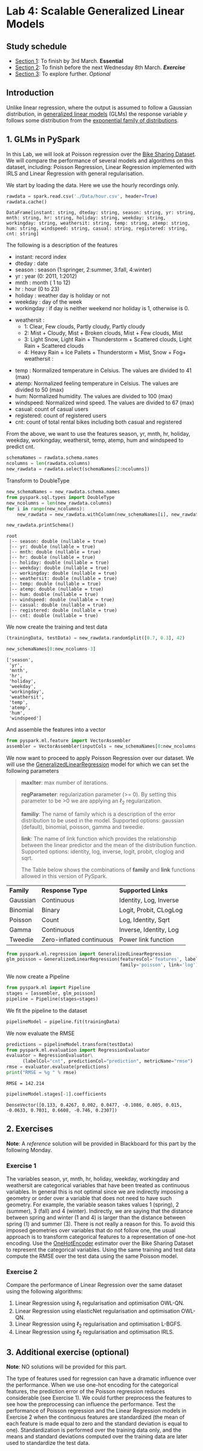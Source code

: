 # Lab 4: Scalable Generalized Linear Models

## Study schedule

- [Section 1](#1-glms-in-pyspark): To finish by 3rd March. **Essential**
- [Section 2](#2-exercises): To finish before the next Wednesday 8th March. ***Exercise***
- [Section 3](#3-additional-exercise-optional): To explore further. *Optional*

## Introduction

Unlike linear regression, where the output is assumed to follow a Gaussian distribution, 
in [generalized linear models](https://en.wikipedia.org/wiki/Generalized_linear_model) (GLMs) the response variable $y$ follows some distribution from the [exponential family of distributions](https://en.wikipedia.org/wiki/Exponential_family).

## 1. GLMs in PySpark

In this Lab, we will look at Poisson regression over the [Bike Sharing Dataset](https://archive.ics.uci.edu/ml/datasets/Bike+Sharing+Dataset). We will compare the performance of several models and algorithms on this dataset, including: Poisson Regression, Linear Regression implemented with IRLS and Linear Regression with general regularisation.

We start by loading the data. Here we use the hourly recordings only.

```python
rawdata = spark.read.csv('./Data/hour.csv', header=True)
rawdata.cache()
```
    DataFrame[instant: string, dteday: string, season: string, yr: string, mnth: string, hr: string, holiday: string, weekday: string, workingday: string, weathersit: string, temp: string, atemp: string, hum: string, windspeed: string, casual: string, registered: string, cnt: string]

The following is a description of the features

- instant: record index
- dteday : date
- season : season (1:springer, 2:summer, 3:fall, 4:winter)
- yr : year (0: 2011, 1:2012)
- mnth : month ( 1 to 12)
- hr : hour (0 to 23)
- holiday : weather day is holiday or not
- weekday : day of the week
- workingday : if day is neither weekend nor holiday is 1, otherwise is 0.

+ weathersit :
  	- 1: Clear, Few clouds, Partly cloudy, Partly cloudy
  	- 2: Mist + Cloudy, Mist + Broken clouds, Mist + Few clouds, Mist
  	- 3: Light Snow, Light Rain + Thunderstorm + Scattered clouds, Light Rain + Scattered clouds
    - 4: Heavy Rain + Ice Pallets + Thunderstorm + Mist, Snow + Fog+ weathersit :

- temp : Normalized temperature in Celsius. The values are divided to 41 (max)
- atemp: Normalized feeling temperature in Celsius. The values are divided to 50 (max)
- hum: Normalized humidity. The values are divided to 100 (max)
- windspeed: Normalized wind speed. The values are divided to 67 (max)
- casual: count of casual users
- registered: count of registered users
- cnt: count of total rental bikes including both casual and registered

From the above, we want to use the features season, yr, mnth, hr, holiday, weekday, workingday, weathersit, temp, atemp, hum and windspeed to predict cnt.


```python
schemaNames = rawdata.schema.names
ncolumns = len(rawdata.columns)
new_rawdata = rawdata.select(schemaNames[2:ncolumns])
```

Transform to DoubleType


```python
new_schemaNames = new_rawdata.schema.names
from pyspark.sql.types import DoubleType
new_ncolumns = len(new_rawdata.columns)
for i in range(new_ncolumns):
    new_rawdata = new_rawdata.withColumn(new_schemaNames[i], new_rawdata[new_schemaNames[i]].cast(DoubleType()))
```

```python
new_rawdata.printSchema()
```

    root
     |-- season: double (nullable = true)
     |-- yr: double (nullable = true)
     |-- mnth: double (nullable = true)
     |-- hr: double (nullable = true)
     |-- holiday: double (nullable = true)
     |-- weekday: double (nullable = true)
     |-- workingday: double (nullable = true)
     |-- weathersit: double (nullable = true)
     |-- temp: double (nullable = true)
     |-- atemp: double (nullable = true)
     |-- hum: double (nullable = true)
     |-- windspeed: double (nullable = true)
     |-- casual: double (nullable = true)
     |-- registered: double (nullable = true)
     |-- cnt: double (nullable = true)

We now create the training and test data

```python
(trainingData, testData) = new_rawdata.randomSplit([0.7, 0.3], 42)
```

```python
new_schemaNames[0:new_ncolumns-3]
```

    ['season',
     'yr',
     'mnth',
     'hr',
     'holiday',
     'weekday',
     'workingday',
     'weathersit',
     'temp',
     'atemp',
     'hum',
     'windspeed']

And assemble the features into a vector

```python
from pyspark.ml.feature import VectorAssembler
assembler = VectorAssembler(inputCols = new_schemaNames[0:new_ncolumns-3], outputCol = 'features') 
```

We now want to proceed to apply Poisson Regression over our dataset. We will use the [GeneralizedLinearRegression](https://spark.apache.org/docs/latest/api/python/reference/api/pyspark.ml.regression.GeneralizedLinearRegression.html) model for which we can set the following parameters

> **maxIter**: max number of iterations.<p>
    **regParameter**: regularization parameter (>= 0). By setting this parameter to be >0 we are applying an $\ell_2$ regularization.<p>
**familiy**: The name of family which is a description of the error distribution to be used in the model. Supported options: gaussian (default), binomial, poisson, gamma and tweedie.<p>
    **link**: The name of link function which provides the relationship between the linear predictor and the mean of the distribution function. Supported options: identity, log, inverse, logit, probit, cloglog and sqrt. <p>
    The Table below shows the combinations of **family** and **link** functions allowed in this version of PySpark.<p>

<table>
<tr><td><b>Family</b></td><td><b>Response Type</b></td><td><b>Supported Links</b></td></tr>
<tr><td>Gaussian</td><td>Continuous</td><td>Identity, Log, Inverse</td></tr>
<tr><td>Binomial</td><td>Binary</td><td>Logit, Probit, CLogLog</td></tr>
<tr><td>Poisson</td><td>Count</td><td>Log, Identity, Sqrt</td></tr>
<tr><td>Gamma</td><td>Continuous</td><td>Inverse, Identity, Log</td></tr>
<tr><td>Tweedie</td><td>Zero-inflated continuous</td><td>Power link function</td></tr>
</table>

```python
from pyspark.ml.regression import GeneralizedLinearRegression
glm_poisson = GeneralizedLinearRegression(featuresCol='features', labelCol='cnt', maxIter=50, regParam=0.01,\
                                          family='poisson', link='log')
```

We now create a Pipeline

```python
from pyspark.ml import Pipeline
stages = [assembler, glm_poisson]
pipeline = Pipeline(stages=stages)
```

We fit the pipeline to the dataset

```python
pipelineModel = pipeline.fit(trainingData)
```

We now evaluate the RMSE

```python
predictions = pipelineModel.transform(testData)
from pyspark.ml.evaluation import RegressionEvaluator
evaluator = RegressionEvaluator\
      (labelCol="cnt", predictionCol="prediction", metricName="rmse")
rmse = evaluator.evaluate(predictions)
print("RMSE = %g " % rmse)
```

    RMSE = 142.214 

```python
pipelineModel.stages[-1].coefficients
```

    DenseVector([0.133, 0.4267, 0.002, 0.0477, -0.1086, 0.005, 0.015, -0.0633, 0.7031, 0.6608, -0.746, 0.2307])

## 2. Exercises

**Note**: A *reference* solution will be provided in Blackboard for this part by the following Monday.

### Exercise 1

The variables season, yr, mnth, hr, holiday, weekday, workingday and weathersit are categorical variables that have been treated as continuous variables. In general this is not optimal since we are indirectly imposing a geometry or order over a variable that does not need to have such geometry. For example, the variable season takes values 1 (spring), 2 (summer), 3 (fall) and 4 (winter). Indirectly, we are saying that the distance between spring and winter (1 and 4) is larger than the distance between spring (1) and summer (3). There is not really a reason for this. To avoid this imposed geometries over variables that do not follow one, the usual approach is to transform categorical features to a representation of one-hot encoding. Use the [OneHotEncoder](https://spark.apache.org/docs/latest/api/python/reference/api/pyspark.ml.feature.OneHotEncoder.html) estimator over the Bike Sharing Dataset to represent the categorical variables. Using the same training and test data compute the RMSE over the test data using the same Poisson model.

### Exercise 2

Compare the performance of Linear Regression over the same dataset using the following algorithms:

1. Linear Regression using $\ell_1$ regularisation and optimisation OWL-QN.
2. Linear Regression using elasticNet regularisation and optimisation OWL-QN.
3. Linear Regression using $\ell_2$ regularisation and optimisation L-BGFS.
4. Linear Regression using $\ell_2$ regularisation and optimisation IRLS.

## 3. Additional exercise (optional)

**Note**: NO solutions will be provided for this part.

The type of features used for regression can have a dramatic influence over the performance. When we use one-hot encoding for the categorical features, the prediction error of the Poisson regression reduces considerable (see Exercise 1). We could further preprocess the features to see how the preprocessing can influence the performance. Test the performance of Poisson regression and the Linear Regression models in Exercise 2 when the continuous features are standardized (the mean of each feature is made equal to zero and the standard deviation is equal to one). Standardization is performed over the training data only, and the means and standard deviations computed over the training data are later used to standardize the test data.
